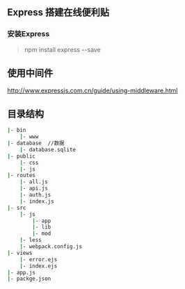 ## Express 搭建在线便利贴

### 安装Express
> npm install express --save

## 使用中间件
<http://www.expressjs.com.cn/guide/using-middleware.html>

## 目录结构
```bash
|- bin
    |- www
|- database  //数据
    |- database.sqlite
|- public
    |- css
    |- js
|- routes
    |- all.js
    |- api.js
    |- auth.js
    |- index.js
|- src
    |- js
        |- app
        |- lib
        |- mod
    |- less
    |- webpack.config.js
|- views
    |- error.ejs
    |- index.ejs
|- app.js
|- packge.json
```